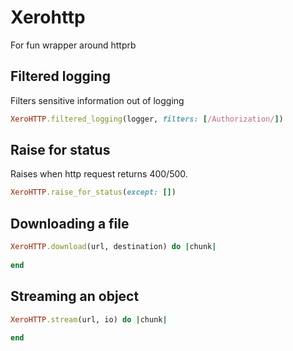 # Xerohttp

For fun wrapper around httprb

## Filtered logging
Filters sensitive information out of logging
```ruby
XeroHTTP.filtered_logging(logger, filters: [/Authorization/])
```

## Raise for status
Raises when http request returns 400/500.
```ruby
XeroHTTP.raise_for_status(except: [])
```

## Downloading a file
```ruby
XeroHTTP.download(url, destination) do |chunk|
  
end
```

## Streaming an object
```ruby
XeroHTTP.stream(url, io) do |chunk|
  
end
```
